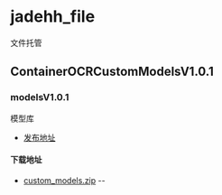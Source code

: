 # jadehh_file
文件托管

## ContainerOCRCustomModelsV1.0.1
### modelsV1.0.1
模型库
* [发布地址](https://github.com/jadehh/ContainerOCR/releases/tag/modelsV1.0.6)
#### 下载地址
* [custom_models.zip](https://gh.ddlc.top/https://github.com/jadehh/jadehh_file/releases/download/ContainerOCRModelsV1.0.6/onnx_models.zip)
--